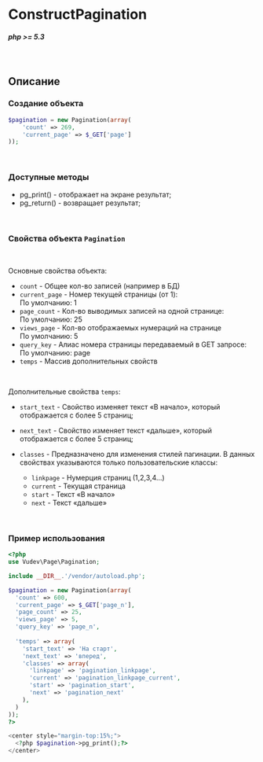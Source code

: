 # ConstructPagination
##### php >= 5.3

<br>

## Описание
### Создание объекта
```php
$pagination = new Pagination(array(
    'count' => 269,
    'current_page' => $_GET['page']
));
```
<br>

### Доступные методы
* pg_print() - отображает на экране результат;
* pg_return() - возвращает результат;

<br>

### Свойства объекта `Pagination`

<br>

Основные свойства объекта: <br>

* `count` - Общее кол-во записей (например в БД)
* `current_page` - Номер текущей страницы (от 1):<br>
По умолчанию: 1 
* `page_count` - Кол-во выводимых записей на одной странице:<br>
По умолчанию: 25
* `views_page` - Кол-во отображаемых нумераций на странице<br>
По умолчанию: 5
* `query_key` - Алиас номера страницы передаваемый в GET запросе:<br>
По умолчанию: page
* `temps` - Массив дополнительных свойств

<br>

Дополнительные свойства `temps`: <br>

* `start_text` - Свойство изменяет текст «В начало», который отображается с более 5 страниц;
* `next_text` - Свойство изменяет текст «дальше», который отображается с более 5 страниц;
* `classes` - Предназначено для изменения стилей пагинации.
    В данных свойствах указываются только пользовательские классы:
    <br>

    * `linkpage` - Нумерция страниц (1,2,3,4...)
    * `current` - Текущая страница
    * `start` - Текст «В начало»
    * `next` - Текст «дальше»
 
<br>



### Пример использования
```php
<?php
use Vudev\Page\Pagination;

include __DIR__.'/vendor/autoload.php';

$pagination = new Pagination(array(
  'count' => 600,
  'current_page' => $_GET['page_n'],
  'page_count' => 25,
  'views_page' => 5,
  'query_key' => 'page_n',
  
  'temps' => array(
    'start_text' => 'На старт',
    'next_text' => 'вперед',
    'classes' => array(
      'linkpage' => 'pagination_linkpage',
      'current' => 'pagination_linkpage_current',
      'start' => 'pagination_start',
      'next' => 'pagination_next'
    ),
  )
)); 
?>

<center style="margin-top:15%;">
  <?php $pagination->pg_print();?>
</center>
```